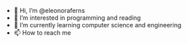 - 👋 Hi, I’m @eleonoraferns
- 👀 I’m interested in programming and reading
- 🌱 I’m currently learning computer science and engineering 
- 📫 How to reach me 

<!---
eleonoraferns/eleonoraferns is a ✨ special ✨ repository because its `README.md` (this file) appears on your GitHub profile.
You can click the Preview link to take a look at your changes.
--->
